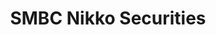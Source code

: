 ---
layout: company
title: "SMBC Nikko Securities"
legal_name: "SMBC Nikko Securities Inc."
japanese_name: "SMBC日興証券株式会社"
summary: "SMBC Nikko Securities Inc. is a securities company under the umbrella of the Sumitomo Mitsui Financial Group (SMBC Group). It was formerly known as Nikko Cordial Securities Inc., and changed its name in 2011. The predecessor company, Nikko Securities, was one of the four major securities companies in Japan after World War II. SMBC Nikko Securities has expanded its investment banking division, and became a part of SMBC Group in 2009, after being under the umbrella of Citigroup Japan. It is one of the five major comprehensive securities companies in Japan along with Nomura Securities, Daiwa Securities, Mizuho Securities, and Mitsubishi UFJ Morgan Stanley Securities."
industries: "Financial services"
ipo_status: "Subsidiary"
ipo_date: 
founding_date: 2009-06-15
founders: "Genichi Toyama"
hq: "Marunouchi 3-3-1, Chiyoda-ku, Tokyo 100-8325, Japan, Japan"
employees: "Around 9,400"
ticker_symbol: 
website: https://www.smbcnikko.co.jp/en/
wikipedia: https://en.wikipedia.org/wiki/SMBC_Nikko_Securities
twitter: smbcnikko_jp
parent_company_name: "Sumitomo Mitsui Financial Group"
parent_company_url: https://www.smbc.co.jp
permalink: /companies/smbc-nikko-securities
---